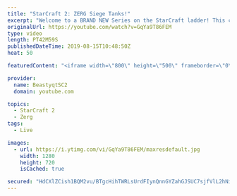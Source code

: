 ```yaml
---
title: "StarCraft 2: ZERG Siege Tanks!"
excerpt: "Welcome to a BRAND NEW Series on the StarCraft ladder! This challenege is called \"Infestors to GM,\" where I play Mass Infestors and try to get to Grandmaster! I am allowing myself to make Queens as well, but other than that, the gameplan is INFESTORS!!!  When you play against Terran with Mass Infestors,"
originalUrl: https://youtube.com/watch?v=GqYa9T86FEM
type: video
length: PT42M59S
publishedDateTime: 2019-08-15T10:48:50Z
heat: 50

featuredContent: "<iframe width=\"800\" height=\"500\" frameborder=\"0\" src=\"https://www.youtube.com/embed/GqYa9T86FEM\" allow=\"accelerometer; autoplay; encrypted-media; gyroscope; picture-in-picture\" allowfullscreen></iframe>"

provider:
  name: BeastyqtSC2
  domain: youtube.com

topics:
  - StarCraft 2
  - Zerg
tags:
  - Live

images:
  - url: https://i.ytimg.com/vi/GqYa9T86FEM/maxresdefault.jpg
    width: 1280
    height: 720
    isCached: true

secured: "HdCXlZCish1BQM2vu/BTgcHihTWRLsUrdFIynQnnGYZahGJSUC7sjfVlL2hNiBnTrGLOGGrIuZIBMy9+t5J1Tj7aqL6KsHGJJ+uvCA0UgwX3b4V//vopqxTEnr2pHv+/roKAggqC7adEIaV9xSeXgOZpdelLVU/6dtC9Y6uv+DJUKj8Poj7d69x63wvlCF1+r445lLx3JOz1HNLRCyQxWi/5Y5V+KbBOD4gcHe/+pMOOdP0XuhZLtBAxaNCUmvz8Ke5v2b43rqqa4HBSdiEa46J7GDouT3+04AW9vLXPUaFohBWGeViwa1FoP6JrgPr/hT0pl8f8CMkGhYuylrKDWjm92n+PKu/e4esIydMUBmRy26+geG76udQ9WLIRIZTaCsD4EWCVhy2Eewq0mhYpuOLYXq45NF1cOf4BQ1+/svU=;pHAAgsxzNE7A+Cf66s5lUw=="
---
```


